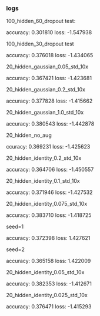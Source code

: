 
### logs

100_hidden_60_dropout test:

accuracy: 0.301810
loss: -1.547938


100_hidden_30_dropout test

accuracy: 0.376018
loss: -1.434065


20_hidden_gaussian_0.05_std_10x

accuracy: 0.367421
loss: -1.423681

20_hidden_gaussian_0.2_std_10x

accuracy: 0.377828
loss: -1.415662

20_hidden_gaussian_1.0_std_10x

accuracy: 0.380543
loss: -1.442878


20_hidden_no_aug

ccuracy: 0.369231
loss: -1.425623

20_hidden_identity_0.2_std_10x

accuracy: 0.364706
loss: -1.450557

20_hidden_identity_0.1_std_10x

accuracy: 0.371946
loss: -1.427532

20_hidden_identity_0.075_std_10x

accuracy: 0.383710
loss: -1.418725

seed=1

accuracy: 0.372398
loss: 1.427621

seed=2

accuracy: 0.365158
loss: 1.422009

20_hidden_identity_0.05_std_10x

accuracy: 0.382353
loss: -1.412671

20_hidden_identity_0.025_std_10x

accuracy: 0.376471
loss: -1.415293



